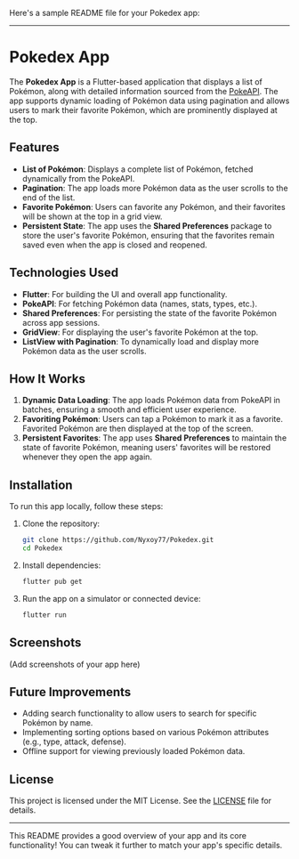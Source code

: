 Here's a sample README file for your Pokedex app:

---

# Pokedex App

The **Pokedex App** is a Flutter-based application that displays a list of Pokémon, along with detailed information sourced from the [PokeAPI](https://pokeapi.co/). The app supports dynamic loading of Pokémon data using pagination and allows users to mark their favorite Pokémon, which are prominently displayed at the top.

## Features

- **List of Pokémon**: Displays a complete list of Pokémon, fetched dynamically from the PokeAPI.
- **Pagination**: The app loads more Pokémon data as the user scrolls to the end of the list.
- **Favorite Pokémon**: Users can favorite any Pokémon, and their favorites will be shown at the top in a grid view.
- **Persistent State**: The app uses the **Shared Preferences** package to store the user's favorite Pokémon, ensuring that the favorites remain saved even when the app is closed and reopened.

## Technologies Used

- **Flutter**: For building the UI and overall app functionality.
- **PokeAPI**: For fetching Pokémon data (names, stats, types, etc.).
- **Shared Preferences**: For persisting the state of the favorite Pokémon across app sessions.
- **GridView**: For displaying the user's favorite Pokémon at the top.
- **ListView with Pagination**: To dynamically load and display more Pokémon data as the user scrolls.

## How It Works

1. **Dynamic Data Loading**: The app loads Pokémon data from PokeAPI in batches, ensuring a smooth and efficient user experience.
2. **Favoriting Pokémon**: Users can tap a Pokémon to mark it as a favorite. Favorited Pokémon are then displayed at the top of the screen.
3. **Persistent Favorites**: The app uses **Shared Preferences** to maintain the state of favorite Pokémon, meaning users' favorites will be restored whenever they open the app again.

## Installation

To run this app locally, follow these steps:

1. Clone the repository:
   ```bash
   git clone https://github.com/Nyxoy77/Pokedex.git
   cd Pokedex
   ```

2. Install dependencies:
   ```bash
   flutter pub get
   ```

3. Run the app on a simulator or connected device:
   ```bash
   flutter run
   ```

## Screenshots

(Add screenshots of your app here)

## Future Improvements

- Adding search functionality to allow users to search for specific Pokémon by name.
- Implementing sorting options based on various Pokémon attributes (e.g., type, attack, defense).
- Offline support for viewing previously loaded Pokémon data.

## License

This project is licensed under the MIT License. See the [LICENSE](LICENSE) file for details.

---

This README provides a good overview of your app and its core functionality! You can tweak it further to match your app's specific details.
